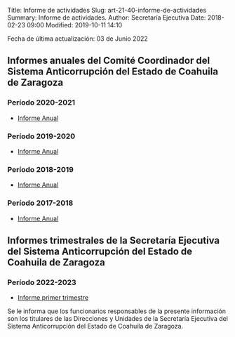 Title: Informe de actividades
Slug: art-21-40-informe-de-actividades
Summary: Informe de actividades.
Author: Secretaría Ejecutiva
Date: 2018-02-23 09:00
Modified: 2019-10-11 14:10


Fecha de última actualización: 03 de Junio 2022

## Informes anuales del Comité Coordinador del Sistema Anticorrupción del Estado de Coahuila de Zaragoza

### Período 2020-2021

* [Informe Anual<i class="fa fa-file-pdf-o" aria-hidden="true"></i>](informe-anual-2020-2021.pdf)

### Período 2019-2020

* [Informe Anual<i class="fa fa-file-pdf-o" aria-hidden="true"></i>](informe-anual-2019-2020.pdf)


### Período 2018-2019

* [Informe Anual<i class="fa fa-file-pdf-o" aria-hidden="true"></i>](informe-anual-2018-2019.pdf)

### Período 2017-2018

* [Informe Anual<i class="fa fa-file-pdf-o" aria-hidden="true"></i>](informe-anual-2017-2018.pdf)


## Informes trimestrales de la Secretaría Ejecutiva del Sistema Anticorrupción del Estado de Coahuila de Zaragoza

###  Período 2022-2023

* [Informe primer trimestre<i class="fa fa-file-pdf-o" aria-hidden="true"></i>](informe-primer-trimestre-SE-2022.pdf)

Se le informa que los funcionarios responsables de la presente información son los titulares de las Direcciones y Unidades de la Secretaría Ejecutiva del Sistema Anticorrupción del Estado de Coahuila de Zaragoza.
